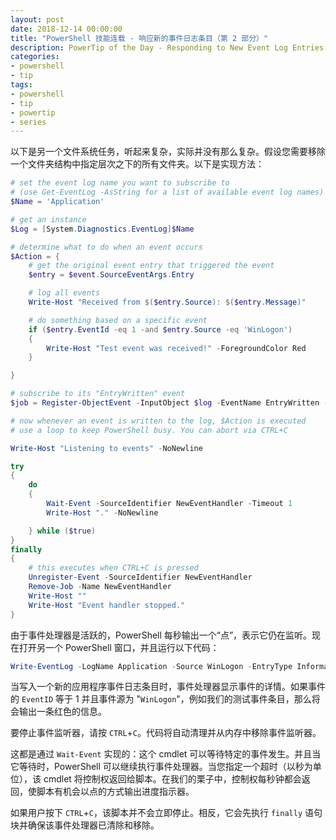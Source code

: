 ```yaml
---
layout: post
date: 2018-12-14 00:00:00
title: "PowerShell 技能连载 - 响应新的事件日志条目（第 2 部分）"
description: PowerTip of the Day - Responding to New Event Log Entries (Part 2)
categories:
- powershell
- tip
tags:
- powershell
- tip
- powertip
- series
---
```

以下是另一个文件系统任务，听起来复杂，实际并没有那么复杂。假设您需要移除一个文件夹结构中指定层次之下的所有文件夹。以下是实现方法：

```powershell
# set the event log name you want to subscribe to
# (use Get-EventLog -AsString for a list of available event log names)
$Name = 'Application'

# get an instance
$Log = [System.Diagnostics.EventLog]$Name

# determine what to do when an event occurs
$Action = {
    # get the original event entry that triggered the event
    $entry = $event.SourceEventArgs.Entry

    # log all events
    Write-Host "Received from $($entry.Source): $($entry.Message)"

    # do something based on a specific event
    if ($entry.EventId -eq 1 -and $entry.Source -eq 'WinLogon')
    {
        Write-Host "Test event was received!" -ForegroundColor Red
    }

}

# subscribe to its "EntryWritten" event
$job = Register-ObjectEvent -InputObject $log -EventName EntryWritten -SourceIdentifier 'NewEventHandler' -Action $Action

# now whenever an event is written to the log, $Action is executed
# use a loop to keep PowerShell busy. You can abort via CTRL+C

Write-Host "Listening to events" -NoNewline

try
{
    do
    {
        Wait-Event -SourceIdentifier NewEventHandler -Timeout 1
        Write-Host "." -NoNewline

    } while ($true)
}
finally
{
    # this executes when CTRL+C is pressed
    Unregister-Event -SourceIdentifier NewEventHandler
    Remove-Job -Name NewEventHandler
    Write-Host ""
    Write-Host "Event handler stopped."
}
```

由于事件处理器是活跃的，PowerShell 每秒输出一个“点”，表示它仍在监听。现在打开另一个 PowerShell 窗口，并且运行以下代码：

```powershell
Write-EventLog -LogName Application -Source WinLogon -EntryType Information -Message test -EventId 1
```

当写入一个新的应用程序事件日志条目时，事件处理器显示事件的详情。如果事件的 `EventID` 等于 1 并且事件源为 "`WinLogon`"，例如我们的测试事件条目，那么将会输出一条红色的信息。

要停止事件监听器，请按 `CTRL`+`C`。代码将自动清理并从内存中移除事件监听器。

这都是通过 `Wait-Event` 实现的：这个 cmdlet 可以等待特定的事件发生。并且当它等待时，PowerShell 可以继续执行事件处理器。当您指定一个超时（以秒为单位），该 cmdlet 将控制权返回给脚本。在我们的栗子中，控制权每秒钟都会返回，使脚本有机会以点的方式输出进度指示器。

如果用户按下 `CTRL`+`C`，该脚本并不会立即停止。相反，它会先执行 `finally` 语句块并确保该事件处理器已清除和移除。

<!--本文国际来源：[Responding to New Event Log Entries (Part 2)](https://community.idera.com/database-tools/powershell/powertips/b/tips/posts/responding-to-new-event-log-entries-part-2)-->
